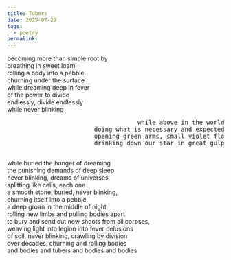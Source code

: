 ```yaml
---
title: Tubers
date: 2025-07-29
tags:
  - poetry
permalink:
---
```

becoming more than simple root by  
breathing in sweet loam  
rolling a body into a pebble  
churning under the surface  
while dreaming deep in fever  
of the power to divide  
endlessly, divide endlessly  
while never blinking  

<pre>
						            while above in the world of the living
                        doing what is necessary and expected, 
                        opening green arms, small violet flowers, 
                        drinking down our star in great gulps
                        
</pre>
while buried the hunger of dreaming  
the punishing demands of deep sleep  
never blinking, dreams of universes  
splitting like cells, each one  
a smooth stone, buried, never blinking,  
churning itself into a pebble,  
a deep groan in the middle of night  
rolling new limbs and pulling bodies apart  
to bury and send out new shoots from all corpses,   
weaving light into legion into fever delusions  
of soil, never blinking, crawling by division  
over decades, churning and rolling bodies  
and bodies and tubers and bodies and bodies  